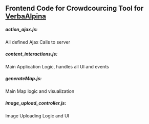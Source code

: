 ## Frontend Code for Crowdcourcing Tool for  [VerbaAlpina](https://www.verba-alpina.gwi.uni-muenchen.de/)

##### action_ajax.js: 
All defined Ajax Calls to server
##### content_interactions.js: 
Main Application Logic, handles all UI and events
##### generateMap.js: 
Main Map logic and visualization
##### image_upload_controller.js: 
Image Uploading Logic and UI

